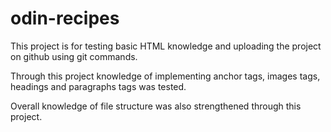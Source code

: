 # odin-recipes

This project is for testing basic HTML knowledge and uploading the project on github using git commands.

Through this project knowledge of implementing anchor tags, images tags, headings and paragraphs tags was tested.

Overall knowledge of file structure was also strengthened through this project.